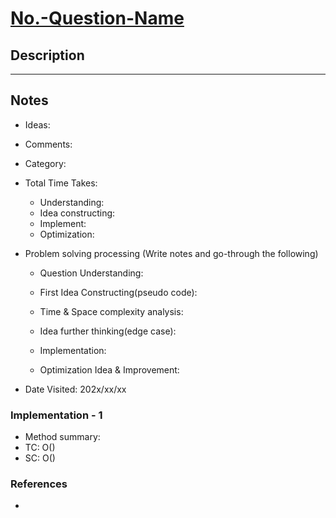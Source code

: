 # [No.-Question-Name](https...problem/link)

## Description

---

## Notes

- Ideas:
- Comments:
- Category:
- Total Time Takes:

  - Understanding:
  - Idea constructing:
  - Implement:
  - Optimization:

- Problem solving processing (Write notes and go-through the following)
  - Question Understanding:
  
  - First Idea Constructing(pseudo code):

  - Time & Space complexity analysis:

  - Idea further thinking(edge case):

  - Implementation:

  - Optimization Idea & Improvement:

- Date Visited: 202x/xx/xx

### Implementation - 1

- Method summary:
- TC: O()
- SC: O()

### References

- []()
